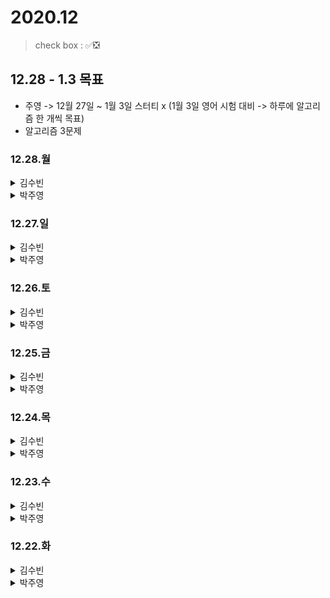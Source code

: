 # 2020.12

> check box : ✅❎

## 12.28 - 1.3 목표
- 주영 -> 12월 27일 ~ 1월 3일 스터티 x (1월 3일 영어 시험 대비 -> 하루에 알고리즘 한 개씩 목표)
- 알고리즘 3문제

### 12.28.월

<details>
<summary>김수빈</summary>

|Check|To Do|
|:---:|---|
|||
|||
 
</details>

<details>
<summary>박주영</summary>

|Check|To Do|
|:---:|---|
||알고리즘 1문제 -> 프로그래머스 풀기|

</details>

### 12.27.일

<details>
<summary>김수빈</summary>

|Check|To Do|
|:---:|---|
||데브옵스(DevOps)를 위한 쿠버네티스 마스터 Section 1|
||스프링 입문 Section 4, 5|
 
</details>

<details>
<summary>박주영</summary>

|Check|To Do|
|:---:|---|
|✅|알고리즘 1문제 -> 프로그래머스 풀기|
|❎|devOps Section1.6~|

</details>

### 12.26.토

<details>
<summary>김수빈</summary>

|Check|To Do|
|:---:|---|
|✅|스프링 입문 Section 3|
|❎|데브옵스(DevOps)를 위한 쿠버네티스 마스터 Section 1.1~1.7|
|❎|알고리즘 1문제 (파이썬 Section6.4)|
|❎|파이썬 알고리즘 문제풀이 (코딩테스트 대비) Section6.4|
 
</details>

<details>
<summary>박주영</summary>

|Check|To Do|
|:---:|---|
|✅|알고리즘 1문제 -> 프로그래머스 풀기|
|✅|devOps Section1.1~1.5|
 
</details>

### 12.25.금

<details>
<summary>김수빈</summary>

|Check|To Do|
|:---:|---|
|✅|Virtual Box 설치 및 docker 설치|
|❎|스프링 입문 Section 3|
|✅|알고리즘 1문제 (파이썬 Section6.3)|
|✅|파이썬 알고리즘 문제풀이 (코딩테스트 대비) Section6.2, 6.3|
 
</details>

<details>
<summary>박주영</summary>

|Check|To Do|
|:---:|---|
|❎|알고리즘 1문제 -> 프로그래머스 풀기|
|❎|devOps Section1.1~1.5|
 
</details>

### 12.24.목

<details>
<summary>김수빈</summary>

|Check|To Do|
|:---:|---|
|✅|데브옵스(DevOps)를 위한 쿠버네티스 마스터 섹션 Section 0|
|✅|스프링 입문 Section 2|
|✅|알고리즘 1문제|
 
</details>

<details>
<summary>박주영</summary>

|Check|To Do|
|:---:|---|
|✅|유사도 알고리즘 정리 및 코드 update|
|✅|인프런 알고리즘 -> 섹션2 전체 풀기|
|✅|Virtual Box 설치 및 docker 설치|
 
</details>

### 12.23.수

<details>
<summary>김수빈</summary>

|Check|To Do|
|:---:|---|
|❎|데브옵스(DevOps)를 위한 쿠버네티스 마스터 Section 0|
|✅|스프링 입문 Section 1|
|❎|알고리즘 1문제|
|✅|프로젝트 회의 - 역할 분담 + 주제 선정|
 
</details>

<details>
<summary>박주영</summary>

|Check|To Do|
|:---:|---|
|✅|프로젝트 회의 -> 역할 분담 및 주제 지정|
|❎|유사도 알고리즘 정리 및 코드 update|
|❎|인프런 알고리즘 -> 섹션2 2문제 풀기|
 
</details>

### 12.22.화

<details>
<summary>김수빈</summary>

|Check|To Do|
|:---:|---|
|❎|데브옵스(DevOps)를 위한 쿠버네티스 마스터 Section 0|
|✅|스프링 입문 Section 0|
|✅|알고리즘 1문제|
|✅|DMP 과제|
|✅|WP 과제|
 
</details>

<details>
<summary>박주영</summary>

|Check|To Do|
|:---:|---|
|✅|데브옵스(DevOps)를 위한 쿠버네티스 마스터 섹션 => 0 듣고 공부하기|
|✅|파이썬 알고리즘 문제풀이 (코딩테스트 대비) => 0, 1, 2(2는 k번째 코드 작성) 듣고 공부하기|
|✅|알고리즘 문제 1 풀기 -> Inflearn 대체|
|❎|스프링 2일차, 3일차 노션, md파일 정리해서 git update|
|✅|Cloud run code update 및 노션에 정리|
 
</details>
